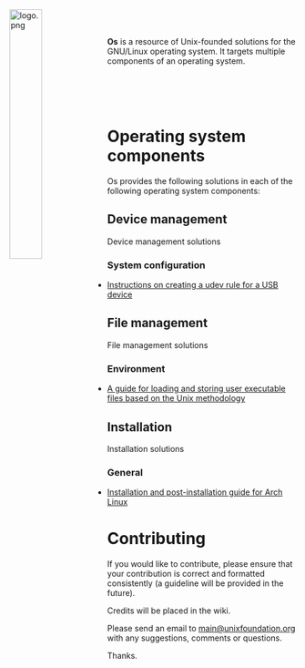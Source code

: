 
<img src='https://raw.githubusercontent.com/unixfoundation/os/images/logo.png' width='33.5%' align='left' alt='logo.png'>
<br><br>

**Os** is a resource of Unix-founded solutions for the GNU/Linux operating system. It targets multiple components of an operating system.
<br><br><br><br><br>

# Operating system components

Os provides the following solutions in each of the following operating system components:

## Device management

Device management solutions

### System configuration

* [Instructions on creating a udev rule for a USB device](device_management/system_configuration/create-usb-device-udev-rule-instructions.txt)

## File management

File management solutions

### Environment

* [A guide for loading and storing user executable files based on the Unix methodology](file_management/environment/loading-and-storing-user-executables.txt)

## Installation

Installation solutions

### General

* [Installation and post-installation guide for Arch Linux](installation/general/arch-linux-installation-guide.txt)

# Contributing

If you would like to contribute, please ensure that your contribution is correct and formatted consistently (a guideline will be provided in the future).

Credits will be placed in the wiki.

Please send an email to main@unixfoundation.org with any suggestions, comments or questions.

Thanks.
